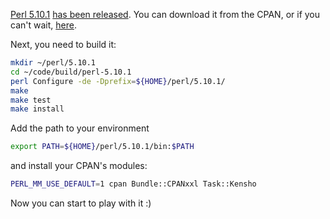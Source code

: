 [Perl 5.10.1](http://www.cpan.org/modules/by-authors/id/D/DA/DAPM/perl-5.10.1.tar.bz2) [has been released](http://www.nntp.perl.org/group/perl.perl5.porters/2009/08/msg150172.html).  You can download it from the CPAN, or if you can't wait, [here](http://www.iabyn.com/tmp/perl-5.10.1.tar.bz2).

Next, you need to build it:

```bash
mkdir ~/perl/5.10.1
cd ~/code/build/perl-5.10.1
perl Configure -de -Dprefix=${HOME}/perl/5.10.1/
make
make test
make install
```

Add the path to your environment

```bash
export PATH=${HOME}/perl/5.10.1/bin:$PATH
```

and install your CPAN's modules:

```bash
PERL_MM_USE_DEFAULT=1 cpan Bundle::CPANxxl Task::Kensho
```

Now you can start to play with it :)
